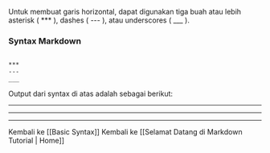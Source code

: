 Untuk membuat garis horizontal, dapat digunakan tiga buah atau lebih asterisk ( *** ), dashes ( --- ), atau underscores ( ___ ). 

### Syntax Markdown 
```

***
---
___

```

Output dari syntax di atas adalah sebagai berikut:

***
---
___

Kembali ke [[Basic Syntax]]
Kembali ke [[Selamat Datang di  Markdown Tutorial | Home]]
